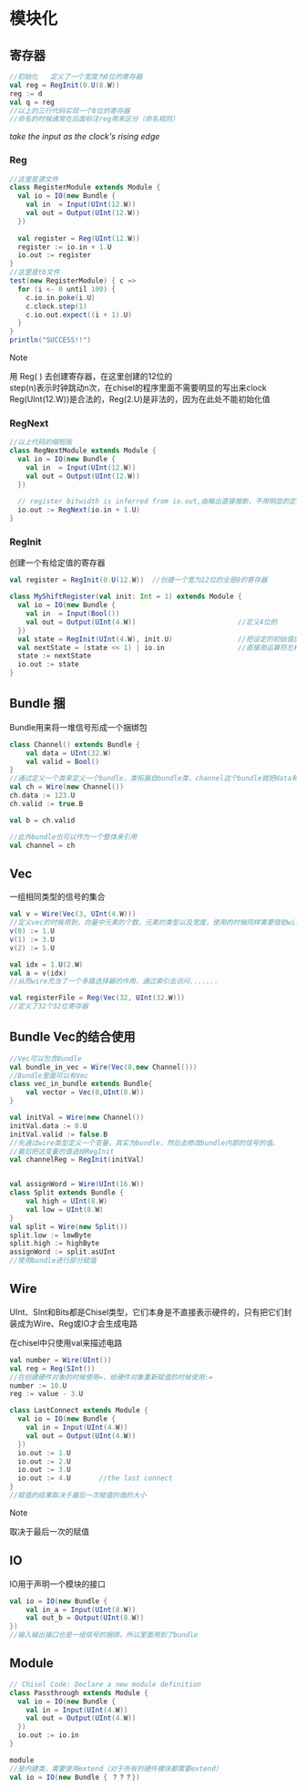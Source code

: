 # 模块化
## 寄存器
```scala
//初始化   定义了一个宽度为8位的寄存器
val reg = RegInit(0.U(8.W))
reg := d
val q = reg
//以上的三行代码实现一个8位的寄存器
//命名的时候通常在后面标注reg用来区分（命名规则）
```
*take the input as the clock's rising edge*

### Reg

```scala
//这里是源文件
class RegisterModule extends Module {
  val io = IO(new Bundle {
    val in  = Input(UInt(12.W))
    val out = Output(UInt(12.W))
  })
  
  val register = Reg(UInt(12.W))
  register := io.in + 1.U
  io.out := register
}
//这里是tb文件
test(new RegisterModule) { c =>
  for (i <- 0 until 100) {
    c.io.in.poke(i.U)
    c.clock.step(1)
    c.io.out.expect((i + 1).U)
  }
}
println("SUCCESS!!")
```

> [!NOTE]
> 用 Reg( ) 去创建寄存器，在这里创建的12位的  
> step(n)表示时钟跳动n次，在chisel的程序里面不需要明显的写出来clock  
> Reg(UInt(12.W))是合法的，Reg(2.U)是非法的，因为在此处不能初始化值

### RegNext

```scala
//以上代码的缩短版
class RegNextModule extends Module {
  val io = IO(new Bundle {
    val in  = Input(UInt(12.W))
    val out = Output(UInt(12.W))
  })
  
  // register bitwidth is inferred from io.out,由输出直接推断，不用明显的定义Reg
  io.out := RegNext(io.in + 1.U)
}
```

### RegInit

创建一个有给定值的寄存器

```scala
val register = RegInit(0.U(12.W))  //创建一个宽为12位的全是0的寄存器
```

```scala
class MyShiftRegister(val init: Int = 1) extends Module {
  val io = IO(new Bundle {
    val in  = Input(Bool())
    val out = Output(UInt(4.W))                         //定义4位的
  })													
  val state = RegInit(UInt(4.W), init.U)                //把设定的初始值放在类定义的参数中
  val nextState = (state << 1) | io.in					//直接用运算符左移一位,或上in,就是新的状态了
  state := nextState
  io.out := state 
}

```

## Bundle 捆
Bundle用来将一堆信号形成一个捆绑包
```scala
class Channel() extends Bundle {
    val data = UInt(32.W)
    val valid = Bool()
}
//通过定义一个类来定义一个bundle，类拓展自bundle类，channel这个bundle就把data和valid的两个信号捆绑在了一起，如果要使用这个bundle的话，我们可以new一个Channel然后把它封装到一个Wire里面
val ch = Wire(new Channel())
ch.data := 123.U
ch.valid := true.B

val b = ch.valid

//此外bundle也可以作为一个整体来引用
val channel = ch
```

## Vec
一组相同类型的信号的集合
```scala
val v = Wire(Vec(3, UInt(4.W)))
//定义vec的时候用到，向量中元素的个数，元素的类型以及宽度，使用的时候同样需要借助wire
v(0) := 1.U
v(1) := 3.U
v(2) := 5.U

val idx = 1.U(2.W)
val a = v(idx)
//从而wire充当了一个多路选择器的作用，通过索引去访问.......

val registerFile = Reg(Vec(32, UInt(32.W)))
//定义了32个32位寄存器
```
## Bundle Vec的结合使用
```scala
//Vec可以包含Bundle
val bundle_in_vec = Wire(Vec(8,new Channel()))
//Bundle里面可以有Vec
class vec_in_bundle extends Bundle{
    val vector = Vec(8,UInt(8.W))
}

val initVal = Wire(new Channel())
initVal.data := 0.U
initVal.valid := false.B
//先通过wire类型定义一个变量，其实为bundle，然后去修改bundle内部的信号的值。
//最后把这变量的值送给RegInit
val channelReg = RegInit(initVal)


val assignWord = Wire(UInt(16.W))
class Split extends Bundle {
    val high = UInt(8.W)
    val low = UInt(8.W)
}
val split = Wire(new Split())
split.low := lowByte
split.high := highByte
assignWord := split.asUInt
//使用bundle进行部分赋值
```
## Wire
UInt、SInt和Bits都是Chisel类型，它们本身是不直接表示硬件的，只有把它们封装成为Wire、Reg或IO才会生成电路     
  
在chisel中只使用val来描述电路
```scala
val number = Wire(UInt())
val reg = Reg(SInt())
//在创建硬件对象的时候使用=，给硬件对象重新赋值的时候使用:=
number := 10.U
reg := value - 3.U
```

```scala
class LastConnect extends Module {
  val io = IO(new Bundle {
    val in = Input(UInt(4.W))
    val out = Output(UInt(4.W))
  })
  io.out := 1.U
  io.out := 2.U
  io.out := 3.U
  io.out := 4.U       //the last connect
}
//赋值的结果取决于最后一次赋值的值的大小
```

> [!NOTE]
> 取决于最后一次的赋值


## IO
IO用于声明一个模块的接口
```scala
val io = IO(new Bundle {
    val in_a = Input(UInt(8.W))
    val out_b = Output(UInt(8.W))
})
//输入输出接口也是一组信号的捆绑，所以里面用到了bundle
```

## Module

```scala
// Chisel Code: Declare a new module definition
class Passthrough extends Module {
  val io = IO(new Bundle {
    val in = Input(UInt(4.W))
    val out = Output(UInt(4.W))
  })
  io.out := io.in
}
```
  
  
```scala
module       
//是内建类，需要使用extend（对于所有的硬件模块都需要extend）
val io = IO(new Bundle { ？？？})  
```